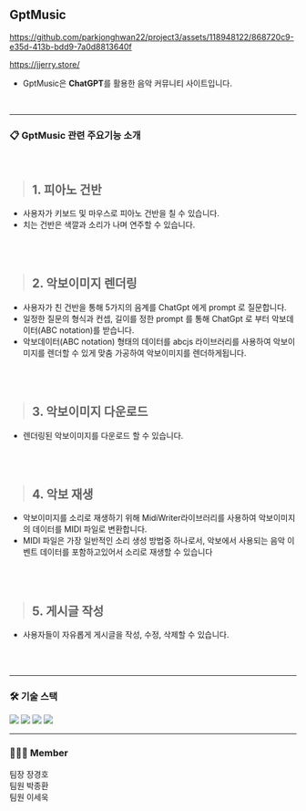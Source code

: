 
## GptMusic


https://github.com/parkjonghwan22/project3/assets/118948122/868720c9-e35d-413b-bdd9-7a0d8813640f

https://jjerry.store/


- GptMusic은 **ChatGPT**를 활용한 음악 커뮤니티 사이트입니다.
  
<br>

---

### 📋 GptMusic 관련 주요기능 소개

<br>

> ## 1. 피아노 건반

- 사용자가 키보드 및 마우스로 피아노 건반을 칠 수 있습니다. 
- 치는 건반은 색깔과 소리가 나며 연주할 수 있습니다.

<br> <br>

> ## 2. 악보이미지 렌더링

- 사용자가 친 건반을 통해 5가지의 음계를 ChatGpt 에게 prompt 로 질문합니다.
- 일정한 질문의 형식과 컨셉, 길이를 정한 prompt 를 통해 ChatGpt 로 부터 악보데이터(ABC notation)를 받습니다.
- 악보데이터(ABC notation) 형태의 데이터를 abcjs 라이브러리를 사용하여 악보이미지를 렌더할 수 있게 맞춤 가공하여 악보이미지를 렌더하게됩니다.

<br><br>

> ## 3. 악보이미지 다운로드

- 렌더링된 악보이미지를 다운로드 할 수 있습니다.
  
<br><br>

> ## 4. 악보 재생

- 악보이미지를 소리로 재생하기 위해 MidiWriter라이브러리를 사용하여 악보이미지의 데이터를 MIDI 파일로 변환합니다.
- MIDI 파일은 가장 일반적인 소리 생성 방법중 하나로서, 악보에서 사용되는 음악 이벤트 데이터를 포함하고있어서 소리로 재생할 수 있습니다

<br><br>

> ## 5. 게시글 작성

- 사용자들이 자유롭게 게시글을 작성, 수정, 삭제할 수 있습니다. 

<br><br>

--- 

### 🛠️ 기술 스택

<img src="https://img.shields.io/badge/typescript-3178C6?style=for-the-badge&logo=typescript&logoColor=white"> <img src="https://img.shields.io/badge/React-61DAFB?style=for-the-badge&logo=React&logoColor=black"> <img src="https://img.shields.io/badge/Express-black?style=for-the-badge&logo=&logoColor=black"> <img src="https://img.shields.io/badge/MySQL-4479A1?style=for-the-badge&logo=MySQL&logoColor=black">

---

### 🧑🏻‍💻 Member

팀장 장경호 <br>
팀원 박종환 <br>
팀원 이세욱 <br>
